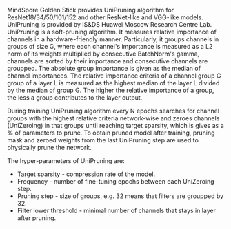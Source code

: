 MindSpore Golden Stick provides UniPruning algorithm for
ResNet18/34/50/101/152 and other ResNet-like and VGG-like models.
UniPruning is provided by IS&DS Huawei Moscow Research Centre Lab.
UniPruning is a soft-pruning algorithm.
It measures relative importance of channels in a hardware-friendly manner.
Particularly, it groups channels in groups of size G,
where each channel's importance is measured as a L2 norm of its weights
multiplied by consecutive BatchNorm's gamma,
channels are sorted by their importance and consecutive channels are groupped.
The absolute group importance is given as the median of channel importances.
The relative importance criteria of a channel group G group of a layer L
is measured as the highest median of the layer L divided by the median of group G.
The higher the relative importance of a group,
the less a group contributes to the layer output.

During training UniPruning algorithm every N epochs searches for channel groups
with the highest relative criteria network-wise and zeroes channels (UniZeroing)
in that groups until reaching target sparsity,
which is gives as a % of parameters to prune.
To obtain pruned model after training,
pruning mask and zeroed weights from the last UniPruning step
are used to physically prune the network.

The hyper-parameters of UniPruning are:

* Target sparsity - compression rate of the model.
* Frequency - number of fine-tuning epochs between each UniZeroing step.
* Pruning step - size of groups, e.g. 32 means that filters are groupped by 32.
* Filter lower threshold - minimal number of channels that stays in layer after pruning.